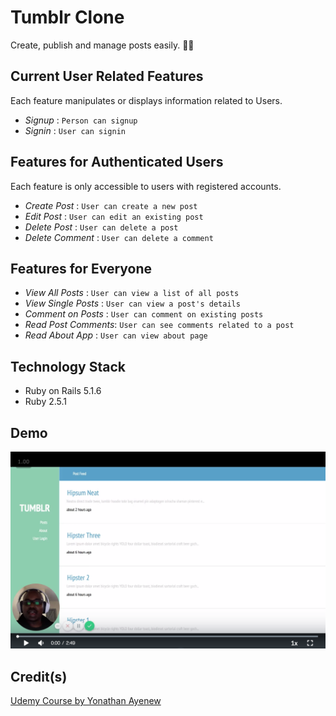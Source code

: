 # Tumblr Clone

Create, publish and manage posts easily. ✍🏽

## Current User Related Features

Each feature manipulates or displays information related to Users.

* _Signup_ : `Person can signup`
* _Signin_ : `User can signin`

## Features for Authenticated Users

Each feature is only accessible to users with registered accounts.

* _Create Post_ : `User can create a new post`
* _Edit Post_ : `User can edit an existing post`
* _Delete Post_ : `User can delete a post`
* _Delete Comment_ : `User can delete a comment`

## Features for Everyone

* _View All Posts_ : `User can view a list of all posts`
* _View Single Posts_ : `User can view a post's details`
* _Comment on Posts_ : `User can comment on existing posts`
* _Read Post Comments_: `User can see comments related to a post`
* _Read About App_ : `User can view about page`

## Technology Stack

* Ruby on Rails 5.1.6
* Ruby 2.5.1

## Demo

[![Watch the Demo Video](https://github.com/evansmusomi/tumblr-clone/blob/master/public/demo-video-preview.png)](https://www.useloom.com/share/ba412082ea0c49e6a1628a93f20720d9)

## Credit(s)

[Udemy Course by Yonathan Ayenew](https://www.udemy.com/8-beautiful-ruby-on-rails-apps-in-30-days/)
